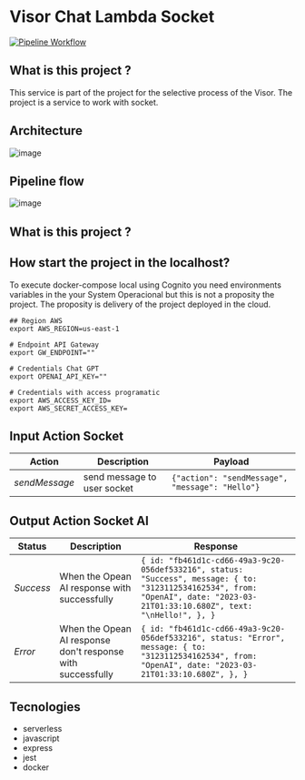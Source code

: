 # Visor Chat Lambda Socket

[![Pipeline Workflow](https://github.com/JeffersonGibin/visor-chat-lmb-socket/actions/workflows/pipeline.yml/badge.svg)](https://github.com/JeffersonGibin/visor-chat-lmb-socket/actions/workflows/pipeline.yml)

## What is this project ?

This service is part of the project for the selective process of the Visor. The project is a service to work with socket.

## Architecture

![image](https://user-images.githubusercontent.com/6215779/226264258-65a437b2-dd5b-4e78-af14-3670e7757dc9.png)

## Pipeline flow

![image](https://user-images.githubusercontent.com/6215779/226262534-633ad887-a400-4ef7-a1a6-868a221090dc.png)

## What is this project ?

## How start the project in the localhost?

To execute docker-compose local using Cognito you need environments variables in the your System Operacional but this is not a proposity the
project. The proposity is delivery of the project deployed in the cloud.

```shell
## Region AWS
export AWS_REGION=us-east-1

# Endpoint API Gateway
export GW_ENDPOINT=""

# Credentials Chat GPT
export OPENAI_API_KEY=""

# Credentials with access programatic
export AWS_ACCESS_KEY_ID=
export AWS_SECRET_ACCESS_KEY=

```

## Input Action Socket

| Action        | Description                 | Payload                                                                     |
| ------------- | --------------------------- | --------------------------------------------------------------------------- |
| _sendMessage_ | send message to user socket | `{"action": "sendMessage", "message": "Hello"}` |

## Output Action Socket AI

| Status        | Description                 | Response                                                                     |
| ------------- | --------------------------- | --------------------------------------------------------------------------- |
| _Success_ | When the Opean AI response with successfully | `{ id: "fb461d1c-cd66-49a3-9c20-056def533216", status: "Success", message: { to: "3123112534162534", from: "OpenAI", date: "2023-03-21T01:33:10.680Z", text: "\nHello!", }, }` |
| _Error_ | When the Opean AI response don't response with successfully | `{ id: "fb461d1c-cd66-49a3-9c20-056def533216", status: "Error", message: { to: "3123112534162534", from: "OpenAI", date: "2023-03-21T01:33:10.680Z", }, }` |


## Tecnologies

- serverless
- javascript
- express
- jest
- docker

